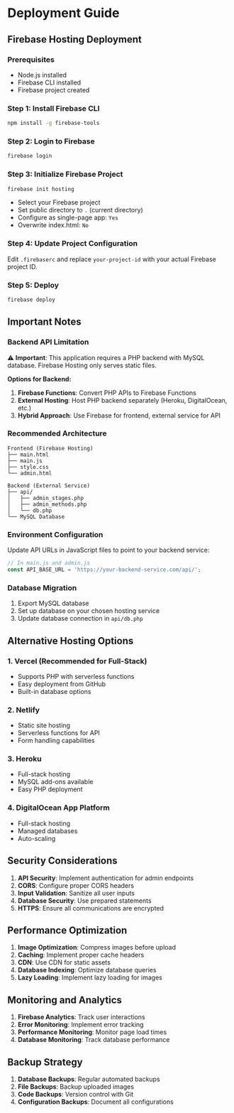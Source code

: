 # Deployment Guide

## Firebase Hosting Deployment

### Prerequisites
- Node.js installed
- Firebase CLI installed
- Firebase project created

### Step 1: Install Firebase CLI
```bash
npm install -g firebase-tools
```

### Step 2: Login to Firebase
```bash
firebase login
```

### Step 3: Initialize Firebase Project
```bash
firebase init hosting
```
- Select your Firebase project
- Set public directory to `.` (current directory)
- Configure as single-page app: `Yes`
- Overwrite index.html: `No`

### Step 4: Update Project Configuration
Edit `.firebaserc` and replace `your-project-id` with your actual Firebase project ID.

### Step 5: Deploy
```bash
firebase deploy
```

## Important Notes

### Backend API Limitation
⚠️ **Important**: This application requires a PHP backend with MySQL database. Firebase Hosting only serves static files.

**Options for Backend:**
1. **Firebase Functions**: Convert PHP APIs to Firebase Functions
2. **External Hosting**: Host PHP backend separately (Heroku, DigitalOcean, etc.)
3. **Hybrid Approach**: Use Firebase for frontend, external service for API

### Recommended Architecture
```
Frontend (Firebase Hosting)
├── main.html
├── main.js
├── style.css
└── admin.html

Backend (External Service)
├── api/
│   ├── admin_stages.php
│   ├── admin_methods.php
│   └── db.php
└── MySQL Database
```

### Environment Configuration
Update API URLs in JavaScript files to point to your backend service:

```javascript
// In main.js and admin.js
const API_BASE_URL = 'https://your-backend-service.com/api/';
```

### Database Migration
1. Export MySQL database
2. Set up database on your chosen hosting service
3. Update database connection in `api/db.php`

## Alternative Hosting Options

### 1. Vercel (Recommended for Full-Stack)
- Supports PHP with serverless functions
- Easy deployment from GitHub
- Built-in database options

### 2. Netlify
- Static site hosting
- Serverless functions for API
- Form handling capabilities

### 3. Heroku
- Full-stack hosting
- MySQL add-ons available
- Easy PHP deployment

### 4. DigitalOcean App Platform
- Full-stack hosting
- Managed databases
- Auto-scaling

## Security Considerations

1. **API Security**: Implement authentication for admin endpoints
2. **CORS**: Configure proper CORS headers
3. **Input Validation**: Sanitize all user inputs
4. **Database Security**: Use prepared statements
5. **HTTPS**: Ensure all communications are encrypted

## Performance Optimization

1. **Image Optimization**: Compress images before upload
2. **Caching**: Implement proper cache headers
3. **CDN**: Use CDN for static assets
4. **Database Indexing**: Optimize database queries
5. **Lazy Loading**: Implement lazy loading for images

## Monitoring and Analytics

1. **Firebase Analytics**: Track user interactions
2. **Error Monitoring**: Implement error tracking
3. **Performance Monitoring**: Monitor page load times
4. **Database Monitoring**: Track database performance

## Backup Strategy

1. **Database Backups**: Regular automated backups
2. **File Backups**: Backup uploaded images
3. **Code Backups**: Version control with Git
4. **Configuration Backups**: Document all configurations
